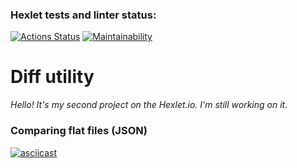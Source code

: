 ### Hexlet tests and linter status:
[![Actions Status](https://github.com/VitalinaDanilova/frontend-project-lvl2/workflows/hexlet-check/badge.svg)](https://github.com/VitalinaDanilova/frontend-project-lvl2/actions)
[![Maintainability](https://api.codeclimate.com/v1/badges/a99a88d28ad37a79dbf6/maintainability)](https://codeclimate.com/github/VitalinaDanilova/frontend-project-lvl2)
# Diff utility

*Hello! It's my second project on the Hexlet.io. I'm still working on it.*

### Comparing flat files (JSON)
[![asciicast](https://asciinema.org/a/6WUi44CkqSMcZE56nQzosgiL5.svg)](https://asciinema.org/a/6WUi44CkqSMcZE56nQzosgiL5)
